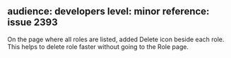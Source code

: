 audience: developers
level: minor
reference: issue 2393
---
On the page where all roles are listed, added Delete icon beside each role. This helps to delete role faster without going to the Role page.